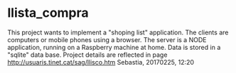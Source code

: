 # llista_compra
This project wants to implement a "shoping list" application.
The clients are computers or mobile phones using a browser.
The server is a NODE application, running on a Raspberry machine at home.
Data is stored in a "sqlite" data base.
Project details are reflected in page http://usuaris.tinet.cat/sag/llisco.htm
Sebastia, 20170225, 12:20
